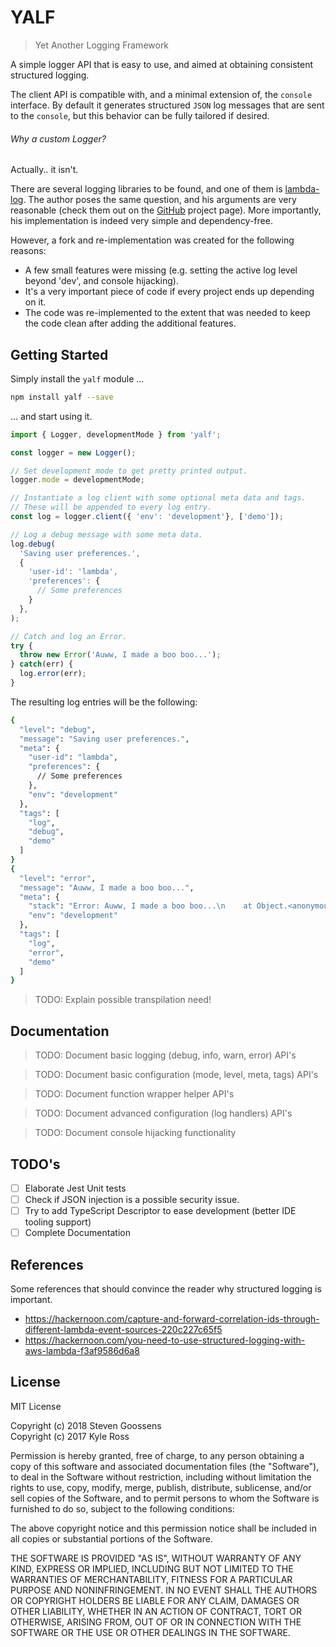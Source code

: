 # YALF

> Yet Another Logging Framework

A simple logger API that is easy to use, and aimed at obtaining 
consistent structured logging.

The client API is compatible with, and a minimal extension of, 
the `console` interface.
By default it generates structured `JSON` log messages that are sent 
to the `console`, but this behavior can be fully tailored if desired.

###### Why a custom Logger?

Actually.. it isn't. 

There are several logging libraries to be found, and one of them is 
[lambda-log](https://www.npmjs.com/package/lambda-log). The author
poses the same question, and his arguments are very reasonable (check them 
out on the [GitHub](https://github.com/KyleRoss/node-lambda-log) project page). 
More importantly, his implementation is indeed very simple and dependency-free.

However, a fork and re-implementation was created for the following reasons:

- A few small features were missing (e.g. setting the active log level beyond 'dev',
and console hijacking).
- It's a very important piece of code if every project ends up depending on it.
- The code was re-implemented to the extent that was needed to keep the code 
clean after adding the additional features. 

## Getting Started

Simply install the `yalf` module ...

```bash
npm install yalf --save
```

... and start using it.

```javascript
import { Logger, developmentMode } from 'yalf';

const logger = new Logger();

// Set development mode to get pretty printed output.
logger.mode = developmentMode;

// Instantiate a log client with some optional meta data and tags.
// These will be appended to every log entry.
const log = logger.client({ 'env': 'development'}, ['demo']);

// Log a debug message with some meta data.
log.debug(
  'Saving user preferences.', 
  {
    'user-id': 'lambda',
    'preferences': {
      // Some preferences
    }
  },
);

// Catch and log an Error.
try {
  throw new Error('Auww, I made a boo boo...');
} catch(err) {
  log.error(err);
}

```

The resulting log entries will be the following:

```bash
{
  "level": "debug",
  "message": "Saving user preferences.",
  "meta": {
    "user-id": "lambda",
    "preferences": {
      // Some preferences
    },
    "env": "development"
  },
  "tags": [
    "log",
    "debug",
    "demo"
  ]
}
{
  "level": "error",
  "message": "Auww, I made a boo boo...",
  "meta": {
    "stack": "Error: Auww, I made a boo boo...\n    at Object.<anonymous> ...(full stacktrace omitted)",
    "env": "development"
  },
  "tags": [
    "log",
    "error",
    "demo"
  ]
}

```

> TODO: Explain possible transpilation need!


## Documentation

> TODO: Document basic logging (debug, info, warn, error) API's

> TODO: Document basic configuration (mode, level, meta, tags) API's

> TODO: Document function wrapper helper API's

> TODO: Document advanced configuration (log handlers) API's

> TODO: Document console hijacking functionality


## TODO's
- [ ] Elaborate Jest Unit tests
- [ ] Check if JSON injection is a possible security issue.
- [ ] Try to add TypeScript Descriptor to ease development (better IDE tooling support) 
- [ ] Complete Documentation

## References

Some references that should convince the reader why structured logging is important.

- https://hackernoon.com/capture-and-forward-correlation-ids-through-different-lambda-event-sources-220c227c65f5
- https://hackernoon.com/you-need-to-use-structured-logging-with-aws-lambda-f3af9586d6a8

## License
MIT License

Copyright (c) 2018 Steven Goossens \
Copyright (c) 2017 Kyle Ross

Permission is hereby granted, free of charge, to any person obtaining a copy
of this software and associated documentation files (the "Software"), to deal
in the Software without restriction, including without limitation the rights
to use, copy, modify, merge, publish, distribute, sublicense, and/or sell
copies of the Software, and to permit persons to whom the Software is
furnished to do so, subject to the following conditions:

The above copyright notice and this permission notice shall be included in all
copies or substantial portions of the Software.

THE SOFTWARE IS PROVIDED "AS IS", WITHOUT WARRANTY OF ANY KIND, EXPRESS OR
IMPLIED, INCLUDING BUT NOT LIMITED TO THE WARRANTIES OF MERCHANTABILITY,
FITNESS FOR A PARTICULAR PURPOSE AND NONINFRINGEMENT. IN NO EVENT SHALL THE
AUTHORS OR COPYRIGHT HOLDERS BE LIABLE FOR ANY CLAIM, DAMAGES OR OTHER
LIABILITY, WHETHER IN AN ACTION OF CONTRACT, TORT OR OTHERWISE, ARISING FROM,
OUT OF OR IN CONNECTION WITH THE SOFTWARE OR THE USE OR OTHER DEALINGS IN THE
SOFTWARE.
